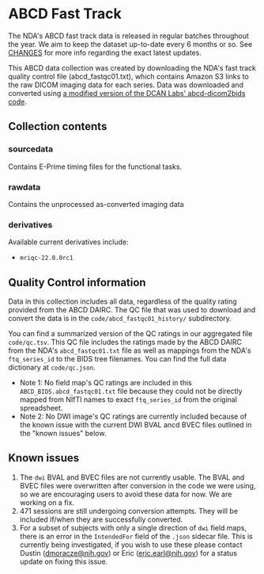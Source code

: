 # ABCD Fast Track

The NDA's ABCD fast track data is released in regular batches throughout the year. We aim to keep the dataset up-to-date every 6 months or so. See [CHANGES](https://github.com/nimh-dsst/dsst-rtd/tree/main/docs/guides/ABCD/fast_track/CHANGES.md) for more info regarding the exact latest updates.

This ABCD data collection was created by downloading the NDA's fast track quality control file (abcd_fastqc01.txt), which contains Amazon S3 links to the raw DICOM imaging data for each series. Data was downloaded and converted using [a modified version of the DCAN Labs' abcd-dicom2bids code](https://github.com/nih-fmrif/abcd-dicom2bids).

## Collection contents

### sourcedata

Contains E-Prime timing files for the functional tasks.

### rawdata

Contains the unprocessed as-converted imaging data

### derivatives

Available current derivatives include:

- `mriqc-22.0.0rc1`

## Quality Control information

Data in this collection includes all data, regardless of the quality rating provided from the ABCD DAIRC. The QC file that was used to download and convert the data is in the `code/abcd_fastqc01_history/` subdirectory.

You can find a summarized version of the QC ratings in our aggregated file `code/qc.tsv`. This QC file includes the ratings made by the ABCD DAIRC from the NDA's `abcd_fastqc01.txt` file as well as mappings from the NDA's `ftq_series_id` to the BIDS tree filenames. You can find the full data dictionary at `code/qc.json`.

- Note 1: No field map's QC ratings are included in this `ABCD_BIDS.abcd_fastqc01.txt` file because they could not be directly mapped from NIfTI names to exact `ftq_series_id` from the original spreadsheet.
- Note 2: No DWI image's QC ratings are currently included because of the known issue with the current DWI BVAL ancd BVEC files outlined in the "known issues" below.

## Known issues

1. The `dwi` BVAL and BVEC files are not currently usable. The BVAL and BVEC files were overwritten after conversion in the code we were using, so we are encouraging users to avoid these data for now. We are working on a fix.
1. 471 sessions are still undergoing conversion attempts. They will be included if/when they are successfully converted.
1. For a subset of subjects with only a single direction of `dwi` field maps, there is an error in the `IntendedFor` field of the `.json` sidecar file. This is currently being investigated, if you wish to use these please contact Dustin ([dmoracze@nih.gov](mailto:dmoracze@nih.gov)) or Eric ([eric.earl@nih.gov](mailto:eric.earl@nih.gov)) for a status update on fixing this issue.

